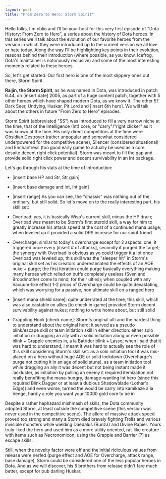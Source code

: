 ```yaml
---
layout: post
title: "From Zero to Hero: Storm Spirit"
---
```


Hello folks, I'm oblio and I'll be your host for this very first episode of "Dota History: From Zero to Hero", a series 
about the history of Dota heroes. In this series we'll talk about the evolution of our favorite heroes from the version 
in which they were introduced up to the current version we all love or hate today. Along the way I'll be highlighting 
key points in their evolution, reasons behind their introduction (where possible, as you know, Icefrog, Dota's 
maintainer is notoriously reclusive) and some of the most interesting moments related to these heroes.

So, let's get started. Our first hero is one of the most slippery ones out there, Storm Spirit.

**Raijin, the Storm Spirit**, as he was named in Dota, was introduced in patch 6.44, on [insert date] 2005, as part of a huge content patch, together with 5 other heroes which have shaped modern Dota, as we know it. The other 5? Dark Seer, Undying, Huskar, Pit Lord and [insert 6th hero]. We will talk about the others in future "From Zero to Hero" episodes.

Storm Spirit (abbreviated "SS") was introduced to fill a very narrow niche at the time, that of the Intelligence (Int) core, or "carry"/"right clicker" as it was known at the time. His only direct competitors at the time were Obsidian Destroyer (rather unpopular and somewhat considered underpowered for the competitive scene), Silencer (considered situational) and Enchantress (too good early game to actually be used as a core, despite decent right click potential). Storm was meant to fill the gap and provide solid right click power and decent survivability in an Int package.

Let's go through his stats at the time of introduction:
- [insert base HP and Str, Str gain]
- [insert base damage and Int, Int gain]
- [insert range]
As you can see, the "chassis" was nothing out of the ordinary, but still solid. So let's move on to the really interesting part, his skill set:

- Overload: yes, it is basically Wisp's current skill, minus the HP drain; Overload was meant to be Storm's first steroid skill, a way for him to greatly increase his attack speed at the cost of a continued mana usage; when leveled up it provided a solid DPS increase for our spirit friend
- Overcharge: similar to today's overcharge except for 2 aspects: one, it triggered once every [insert # of attacks], secondly it purged the target; the synergy with Overload is obvious as yo could trigger it a lot once Overload was leveled up; this skill was the "sleeper hit" in Storm's original skill set as his creators underestimated the effects of an AOE nuke + purge; the first iteration could purge basically everything making many heroes which relied on buffs completely useless (Sven and Broodmother come to mind, for their ulties); when coupled with any Vacuum-like effect 1-2 procs of Overcharge could be quite devastating, which was worrying for a passive, non ultimate skill on a ranged hero
- [insert mana shield name]: quite underrated at the time, this skill, which was also castable on allies [to check in-game] provided Storm decent survivability against nukes; nothing to write home about, but still solid
- Grappling Hook [check name]: Storm's original ulti and the hardest thing to understand about the original hero; it served as a pseudo blink/escape skill or team initiation skill in either direction: either solo initiation or dragging an ally with a solid initiation along or even possible blink + Grapple enemies in, a la Batrider blink + Lasso; when I said that it was hard to understand, I meant it was hard to actually see the role of this skill considering Storm's skill set: as a solo initiation tool it was mis-placed on a hero without huge AOE or solid lockdown (Overcharge's purge not cutting it in an age of solid stuns), as a team initiation tool while dragging an ally it was decent but not being instant made it lackluster, as initiation by pulling an enemy it required itemization not really benefiting the mana-hungry, damage-wanting Int hero (since this required Blink Dagger or at least a dubious Shadowblade (Lothar's Edge)) and even worse, turned the would be carry into kamikaze a la Venge, hardly a role you want your 10000 gold core to be in

Despite a rather haphazard mishmash of skills, the Dota community adopted Storm, at least outside the competitive scene (this version was never used in the competitive scene). The allure of massive attack speed proved too strong and many a Storm died bravely fighting Trolls and various invisible monsters while wielding Daedalus (Buriza) and Divine Rapier. Yours truly liked the hero and used him as a more utility oriented, rat-like creature with items such as Necronomicon, using the Grapple and Barrier [?] as escape skills.

Still, when the novelty factor wore off and the initial ridiculous values from release were nerfed (purge effect and AOE for Overcharge, attack range, base damage), Storm could be considered one of the less popular heroes in Dota. And as we will discover, his 5 brothers from release didn't fare much better, except for pub darling Huskar.
